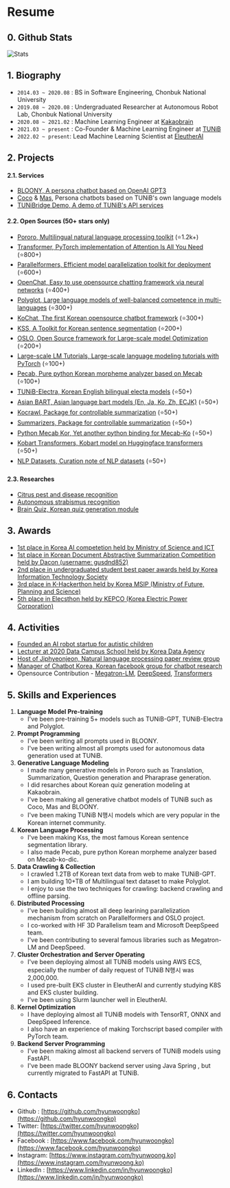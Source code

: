 # Resume
## 0. Github Stats
![Stats](https://github-readme-stats.vercel.app/api?username=hyunwoongko)

## 1. Biography
- `2014.03 ~ 2020.08` : BS in Software Engineering, Chonbuk National University
- `2019.08 ~ 2020.08` : Undergraduated Researcher at Autonomous Robot Lab, Chonbuk National University
- `2020.08 ~ 2021.02` : Machine Learning Engineer at [Kakaobrain](https://github.com/kakaobrain)
- `2021.03 ~ present` : Co-Founder & Machine Learning Engineer at [TUNiB](https://github.com/tunib-ai)
- `2022.02 ~ present`: Lead Machine Learning Scientist at [EleutherAI](https://github.com/EleutherAI)

## 2. Projects
#### 2.1. Services
- [BLOONY, A persona chatbot based on OpenAI GPT3](https://bloony.ai)
- [Coco](https://tunib.ai/video/%EB%94%94%EC%96%B4%EB%A9%94%EC%9D%B4%ED%8A%B8_%EC%86%8C%EA%B0%9C%EC%98%81%EC%83%81_%EC%BD%94%EC%BD%94%ED%8E%B8.mp4) & [Mas](https://tunib.ai/video/%EB%94%94%EC%96%B4%EB%A9%94%EC%9D%B4%ED%8A%B8_%EC%86%8C%EA%B0%9C%EC%98%81%EC%83%81_%EB%A7%88%EC%8A%A4%ED%8E%B8.mp4), Persona chatbots based on TUNiB's own language models
- [TUNiBridge Demo, A demo of TUNiB's API services](https://demo.tunibridge.ai/)

#### 2.2. Open Sources (50+ stars only)
- [Pororo, Multilingual natural language processing toolkit](https://github.com/kakaobrain/pororo) (⭐1.2k+)
- [Transformer, PyTorch implementation of Attention Is All You Need](https://github.com/hyunwoongko/transformer) (⭐800+)
- [Parallelformers, Efficient model parallelization toolkit for deployment](https://github.com/tunib-ai/parallelformers) (⭐600+)
- [OpenChat, Easy to use opensource chatting framework via neural networks](https://github.com/hyunwoongko/openchat) (⭐400+)
- [Polyglot, Large language models of well-balanced competence in multi-languages](https://github.com/EleutherAI/polyglot) (⭐300+)
- [KoChat, The first Korean opensource chatbot framework](https://github.com/hyunwoongko/kochat) (⭐300+)
- [KSS, A Toolkit for Korean sentence segmentation](https://github.com/hyunwoongko/kss) (⭐200+)
- [OSLO, Open Source framework for Large-scale model Optimization](https://github.com/tunib-ai/oslo) (⭐200+)
- [Large-scale LM Tutorials, Large-scale language modeling tutorials with PyTorch](https://github.com/tunib-ai/large-scale-lm-tutorials) (⭐100+)
- [Pecab, Pure python Korean morpheme analyzer based on Mecab](https://githug.com/hyunwoongko/pecab) (⭐100+)
- [TUNiB-Electra, Korean English bilingual electa models](https://github.com/tunib-ai/tunib-electra) (⭐50+)
- [Asian BART, Asian language bart models (En, Ja, Ko, Zh, ECJK)](https://github.com/hyunwoongko/asian-bart) (⭐50+)
- [Kocrawl, Package for controllable summarization](https://github.com/hyunwoongko/kocrawl) (⭐50+)
- [Summarizers, Package for controllable summarization](https://github.com/hyunwoongko/summarizers) (⭐50+)
- [Python Mecab Kor, Yet another python binding for Mecab-Ko](https://github.com/hyunwoongko/python-mecab-kor) (⭐50+)
- [Kobart Transformers, Kobart model on Huggingface transformers](https://github.com/hyunwoongko/kobart-transformers) (⭐50+)
- [NLP Datasets, Curation note of NLP datasets](https://github.com/hyunwoongko/nlp-collections) (⭐50+)

#### 2.3. Researches
- [Citrus pest and disease recognition](https://github.com/hyunwoongko/citrus-pest-disease-recognition)
- [Autonomous strabismus recognition](https://github.com/hyunwoongko/strabismus-recognition)
- [Brain Quiz, Korean quiz generation module](https://github.com/hyunwoongko/hyunwoongko/blob/main/assets/brainquiz.gif)

## 3. Awards
- [1st place in Korea AI competetion held by Ministry of Science and ICT](https://m.etnews.com/20210715000270)
- [1st place in Korean Document Abstractive Summarization Competition held by Dacon (username: gusdnd852)](https://dacon.io/competitions/open/235673/leaderboard)
- [2nd place in undergraduated student best paper awards held by Korea Information Technology Society](http://www.todayan.com/news/articleView.html?idxno=230207)
- [3rd place in K-Hackerthon held by Korea MSIP (Ministry of Future, Planning and Science)](https://newsis.com/view/?id=NISX20181108_0000467462&cID=10808&pID=10800)
- [5th place in Elecsthon held by KEPCO (Korea Electric Power Corporation)](https://blog.kepco.co.kr/1310)

## 4. Activities
- [Founded an AI robot startup for autistic children](https://github.com/hyunwoongko/social-robot-bao)
- [Lecturer at 2020 Data Campus School held by Korea Data Agency](https://github.com/hyunwoongko/bigdata-lecture)
- [Host of Jiphyeonjeon, Natural language processing paper review group](https://github.com/jiphyeonjeon)
- [Manager of Chatbot Korea, Korean facebook group for chatbot research](https://facebook.com/groups/ChatbotDevKR)
- Opensource Contribution - [Megatron-LM](https://github.com/nvidia/Megatron-LM/commits?author=hyunwoongko), [DeepSpeed](https://github.com/microsoft/DeepSpeed/commits?author=hyunwoongko), [Transformers](https://github.com/huggingface/transformers/commits?author=hyunwoongko)

## 5. Skills and Experiences
1. **Language Model Pre-training**
    - I've been pre-training 5+ models such as TUNiB-GPT, TUNiB-Electra and Polyglot.
2. **Prompt Programming**
    - I've been writing all prompts used in BLOONY.
    - I've been writing almost all prompts used for autonomous data generation used at TUNiB.
3. **Generative Language Modeling**
    - I made many generative models in Pororo such as Translation, Summarization, Question generation and Pharaprase generation.
    - I did resarches about Korean quiz generation modeling at Kakaobrain.
    - I've been making all generative chatbot models of TUNiB such as Coco, Mas and BLOONY.
    - I've been making TUNiB N행시 models which are very popular in the Korean internet community.
4. **Korean Language Processing**
    - I've been making Kss, the most famous Korean sentence segmentation library.
    - I also made Pecab, pure python Korean morpheme analyzer based on Mecab-ko-dic.
5. **Data Crawling & Collection**
    - I crawled 1.2TB of Korean text data from web to make TUNiB-GPT.
    - I am building 10+TB of Multilingual text dataset to make Polyglot.
    - I enjoy to use the two techniques for crawling: backend crawling and offline parsing.
6. **Distributed Processing**
    - I've been building almost all deep learining parallelization mechanism from scratch on Parallelformers and OSLO project.
    - I co-worked with HF 3D Parallelism team and Microsoft DeepSpeed team.
    - I've been contributing to several famous libraries such as Megatron-LM and DeepSpeed.
7. **Cluster Orchestration and Server Operating**
    - I've been deploying almost all TUNiB models using AWS ECS, especially the number of daily request of TUNiB N행시 was 2,000,000.
    - I used pre-built EKS cluster in EleutherAI and currently studying K8S and EKS cluster building.
    - I've been using Slurm launcher well in EleutherAI.
8. **Kernel Optimization**
    - I have deploying almost all TUNiB models with TensorRT, ONNX and DeepSpeed Inference.
    - I also have an experience of making Torchscript based compiler with PyTorch team.
9. **Backend Server Programming**
    - I've been making almost all backend servers of TUNiB models using FastAPI.
    - I've been made BLOONY backend server using Java Spring , but currently migrated to FastAPI at TUNiB.

## 6. Contacts
- Github : [https://github.com/hyunwoongko](https://github.com/hyunwoongko)
- Twitter: [https://twitter.com/hyunwoongko](https://twitter.com/hyunwoongko)
- Facebook : [https://www.facebook.com/hyunwoongko](https://www.facebook.com/hyunwoongko)
- Instagram: [https://www.instagram.com/hyunwoong.ko](https://www.instagram.com/hyunwoong.ko)
- LinkedIn : [https://www.linkedin.com/in/hyunwoongko](https://www.linkedin.com/in/hyunwoongko)
